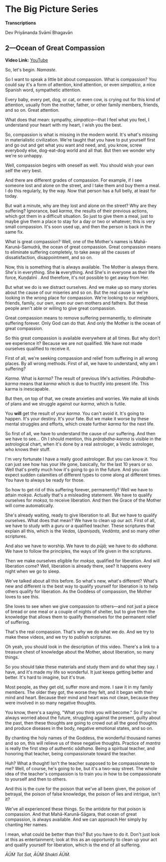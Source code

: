 # The Big Picture Series

**Transcriptions**

Dev Priyānanda Svāmī Bhagavān

## 2—Ocean of Great Compassion

**Video Link:** [YouTube](https://www.youtube.com/watch?v=h_SwYd9QqIU)

So, let's begin. *Namaste*.

So I want to speak a little bit about compassion. What is compassion? You could say it's a form of attention, kind attention, or even *simpatico*, a nice Spanish word, sympathetic attention.

Every baby, every pet, dog, or cat, or even cow, is crying out for this kind of attention, usually from the mother, father, or other family members, friends, and so on. Great attention.

What does that mean: sympathy, *simpatico*—that I feel what you feel, I understand your heart with my heart, I wish you the best.

So, compassion is what is missing in the modern world. It's what's missing in materialistic civilization. We're taught that you have to put yourself first and go out and get what you want and need, and, you know, screw everybody else, dog-eat-dog world and all that. But then we wonder why we're so unhappy.

Well, compassion begins with oneself as well. You should wish your own self the very best. 

And there are different grades of compassion. For example, if I see someone lost and alone on the street, and I take them and buy them a meal. I do this regularly, by the way. Now that person has a full belly, at least for today.

But wait a minute, why are they lost and alone on the street? Why are they suffering? Ignorance, bad *karma*, the results of their previous actions, which got them in a difficult situation. So just to give them a meal, just to maybe give them a place to stay for a day or two or whatever; this is very small compassion. It's soon used up, and then the person is back in the same fix.

What is great compassion? Well, one of the Mother's names is Mahā-Karunā-Samudrā, the ocean of great compassion. Great compassion means to eliminate suffering completely, to take away all the causes of dissatisfaction, disappointment, and so on.

Now, this is something that is always available. The Mother is always there. She's in everything. She **is** everything. And She's in everyone as their life force, Kuṇḍalinī . And therefore, it's not possible to get away from Her.

But what we do is we distract ourselves. And we make up so many stories about the cause of our miseries and so on. But the real cause is we're looking in the wrong place for compassion. We're looking to our neighbors, friends, family, our own, even our own mothers and fathers. But these people aren't able or willing to give great compassion.

Great compassion means to remove suffering permanently, to eliminate suffering forever. Only God can do that. And only the Mother is the ocean of great compassion.

So this great compassion is available everywhere at all times. But why don't we experience it? Because we are not qualified. We have not made ourselves qualified to receive it.

First of all, we're seeking compassion and relief from suffering in all wrong places. By all wrong methods. First of all, we have to understand, why am I suffering?

*Karma*. What is *karma?* The result of previous life's activities. *Prārabdha-karma* means that *karma* which is due to fructify into present life. This karma is inescapable.

But then, on top of that, we create anxieties and worries. We make all kinds of plans and we struggle against our *karma*, which is futile.

You **will** get the result of your *karma*. You can't avoid it. It's going to happen. It's your destiny. It's your fate. But we make it worse by these mental struggles and efforts, which create further *karma* for the next life.

So first of all, we have to understand the cause of our suffering. And then we have to see... Oh I should mention, this *prārabdha-karma* is visible in the astrological chart, when it's done by a real astrologer, a Vedic astrologer, who knows their stuff.

I'm very fortunate I have a really good astrologer. But you can know it. You can just see how has your life gone, basically, for the last 10 years or so. Well that's pretty much how it's going to go in the future. And you can expect sudden calamities of different types to come along at different times. You have to always be ready for those.

So how to get rid of this suffering forever, permanently? Well we have to attain *mokṣa*. Actually that's a misleading statement. We have to qualify ourselves for *mokṣa*, to receive liberation. And then the Grace of the Mother will come automatically.

She's already waiting, ready to give liberation to all. But we have to qualify ourselves. What does that mean? We have to clean up our act. First of all, we have to study with a *guru* or a qualified teacher. These scriptures that explain all this, which is the *Vedas, Upaniṣads, Vedānta*, and so many other scriptures.

And also we have to worship. We have to do *pūjā;* we have to do *sādhana*. We have to follow the principles, the ways of life given in the scriptures. 

Then we make ourselves eligible for *mokṣa*, qualified for liberation. And will liberation come? Well, liberation is already there, see? It happens every night when we go to sleep. 

We've talked about all this before. So what's new, what's different? What's new and different is the best way to qualify yourself for liberation is to help others qualify for liberation. As the Goddess of compassion, the Mother loves to see this.

She loves to see when we give compassion to others—and not just a piece of bread or one meal or a couple of nights of shelter, but to give them the knowledge that allows them to qualify themselves for the permanent relief of suffering.

That's the real compassion. That's why we do what we do. And we try to make these videos, and we try to publish scriptures. 

Oh yeah, you should look in the description of this video. There's a link to a treasure chest of knowledge about the Mother, about liberation, so many things. 

So you should take these materials and study them and do what they say. I have, and it's made my life so wonderful. It just keeps getting better and better. It's hard to imagine, but it's true.

Most people, as they get old, suffer more and more. I saw it in my family members. The older they got, the worse they felt, and it began with their mind and heart. Because their mind and heart was not clean, because they were involved in so many negative thoughts.

You know, there's a saying, "What you think you will become." So if you're always worried about the future, struggling against the present, guilty about the past, then these thoughts are going to crowd out all the good thoughts and produce diseases in the body, negative emotional states, and so on.

By chanting the holy names of the Goddess, the wonderful thousand names and so on, this will relieve us of these negative thoughts. Practice of *mantra* is really the first step of authentic *sādhana*. Being a spiritual teacher, and honoring that teacher, being compassionate toward the teacher.

Huh? What a thought! Isn't the teacher supposed to be compassionate to me? Well, of course, he's going to be, but it's a two-way street. The whole idea of the teacher's compassion is to train you in how to be compassionate to yourself and then to others.

And this is the cure for the poison that we've all been given, the poison of betrayal, the poison of false knowledge, the poison of lies and intrigue, isn't it?

We've all experienced these things. So the antidote for that poison is compassion. And that Mahā-Karunā-Sāgara, that ocean of great compassion, is always available. And we can approach Her simply by chanting Her names.

I mean, what could be better than this? But you have to do it. Don't just look at this as entertainment; look at this as an opportunity to clean up your act and qualify yourself for liberation, which is the end of all suffering.

*ĀŪṀ Tat Sat, ĀŪṀ Shakti ĀŪṀ.*